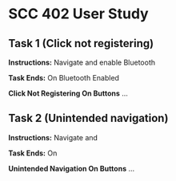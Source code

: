 # SCC 402 User Study
## Task 1 (Click not registering)
**Instructions:** Navigate and enable Bluetooth 

**Task Ends:** On Bluetooth Enabled

**Click Not Registering On Buttons** ...

## Task 2 (Unintended navigation)
**Instructions:** Navigate and 

**Task Ends:** On 

**Unintended Navigation On Buttons** ...
